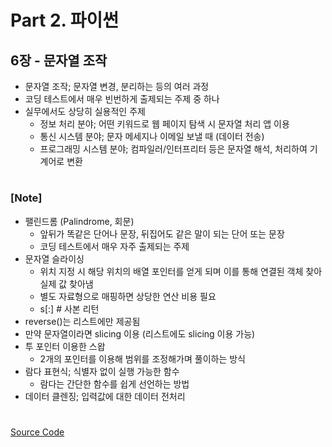 # Part 2. 파이썬

## 6장 - 문자열 조작

- 문자열 조작; 문자열 변경, 분리하는 등의 여러 과정
- 코딩 테스트에서 매우 빈번하게 출제되는 주제 중 하나
- 실무에서도 상당히 실용적인 주제
  - 정보 처리 분야; 어떤 키워드로 웹 페이지 탐색 시 문자열 처리 앱 이용
  - 통신 시스템 분야; 문자 메세지나 이메일 보낼 때 (데이터 전송)
  - 프로그래밍 시스템 분야; 컴파일러/인터프리터 등은 문자열 해석, 처리하여 기계어로 변환

###

#

### [Note]

- 팰린드롬 (Palindrome, 회문)
  - 앞뒤가 똑같은 단어나 문장, 뒤집어도 같은 말이 되는 단어 또는 문장
  - 코딩 테스트에서 매우 자주 출제되는 주제
- 문자열 슬라이싱
  - 위치 지정 시 해당 위치의 배열 포인터를 얻게 되며 이를 통해 연결된 객체 찾아 실제 값 찾아냄
  - 별도 자료형으로 매핑하면 상당한 연산 비용 필요
  - s[:] # 사본 리턴
- reverse()는 리스트에만 제공됨
- 만약 문자열이라면 slicing 이용 (리스트에도 slicing 이용 가능)
- 투 포인터 이용한 스왑
  - 2개의 포인터를 이용해 범위를 조정해가며 풀이하는 방식
- 람다 표현식; 식별자 없이 실행 가능한 함수
  - 람다는 간단한 함수를 쉽게 선언하는 방법
- 데이터 클렌징; 입력값에 대한 데이터 전처리

#

[Source Code](https://github.com/ding-co/python-algorithm-interview/tree/main/code/part2/ch06/pb01.py)
